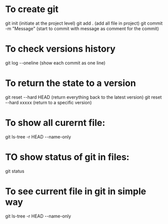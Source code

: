 # To create git
git init (initiate at the project level)
git add . (add all file in project)
git commit -m "Message" (start to commit with message as comment for the commit)
# To check versions history
git log --oneline (show each commit as one line)
# To return the state to a version
git reset --hard HEAD (return everything back to the latest version)
git reset --hard xxxxx (return to a specific version)
# To show all curernt file:
git ls-tree -r HEAD --name-only
# TO show status of git in files:
git status
# To see current file in git in simple way
git ls-tree -r HEAD --name-only